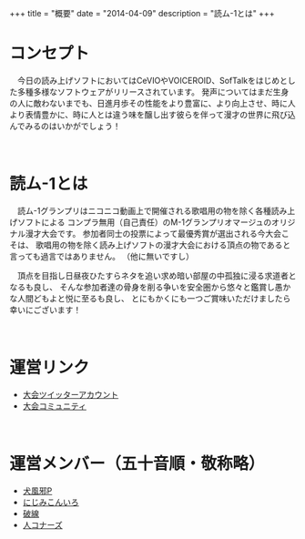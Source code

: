 +++
title = "概要"
date = "2014-04-09"
description = "読ム-1とは"
+++

# コンセプト

　今日の読み上げソフトにおいてはCeVIOやVOICEROID、SofTalkをはじめとした多種多様なソフトウェアがリリースされています。
発声についてはまだ生身の人に敵わないまでも、日進月歩その性能をより豊富に、より向上させ、時に人より表情豊かに、時に人とは違う味を醸し出す彼らを伴って漫才の世界に飛び込んでみるのはいかがでしょう！

<br>

# 読ム-1とは

　読ム-1グランプリはニコニコ動画上で開催される歌唱用の物を除く各種読み上げソフトによる
コンプラ無用（自己責任）のM-1グランプリオマージュのオリジナル漫才大会です。
参加者同士の投票によって最優秀賞が選出される今大会こそは、
歌唱用の物を除く読み上げソフトの漫才大会における頂点の物であると言っても過言ではありません。
（他に無いですし）

　頂点を目指し日昼夜ひたすらネタを追い求め暗い部屋の中孤独に浸る求道者となるも良し、
そんな参加者達の骨身を削る争いを安全圏から悠々と鑑賞し愚かな人間どもよと悦に至るも良し、
とにもかくにも一つご賞味いただけましたら幸いにございます！

<br>

# 運営リンク

- [大会ツイッターアカウント](https://twitter.com/Yomu_1GP)
- [大会コミュニティ](https://com.nicovideo.jp/community/co3737919)

<br>

# 運営メンバー（五十音順・敬称略）

- [犬風邪P](@inukazep)
- [にじみこんいろ](@suidasisan)
- [破線](@h_a_s_e_n)
- [人コナーズ](http://www.nicovideo.jp/user/15326247)

<br>
